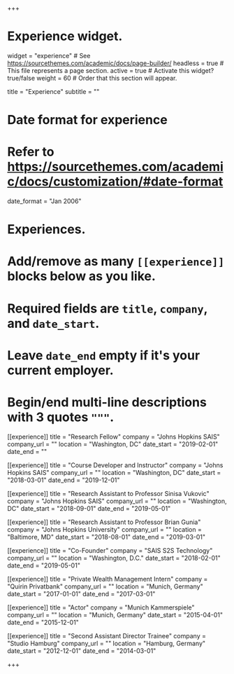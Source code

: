 +++
# Experience widget.
widget = "experience"  # See https://sourcethemes.com/academic/docs/page-builder/
headless = true  # This file represents a page section.
active = true  # Activate this widget? true/false
weight = 60  # Order that this section will appear.

title = "Experience"
subtitle = ""

# Date format for experience
#   Refer to https://sourcethemes.com/academic/docs/customization/#date-format
date_format = "Jan 2006"

# Experiences.
#   Add/remove as many `[[experience]]` blocks below as you like.
#   Required fields are `title`, `company`, and `date_start`.
#   Leave `date_end` empty if it's your current employer.
#   Begin/end multi-line descriptions with 3 quotes `"""`.

[[experience]]
  title = "Research Fellow"
  company = "Johns Hopkins SAIS"
  company_url = ""
  location = "Washington, DC"
  date_start = "2019-02-01"
  date_end = ""

[[experience]]
  title = "Course Developer and Instructor"
  company = "Johns Hopkins SAIS"
  company_url = ""
  location = "Washington, DC"
  date_start = "2018-03-01"
  date_end = "2019-12-01"

[[experience]]
  title = "Research Assistant to Professor Sinisa Vukovic"
  company = "Johns Hopkins SAIS"
  company_url = ""
  location = "Washington, DC"
  date_start = "2018-09-01"
  date_end = "2019-05-01"
  
[[experience]]
  title = "Research Assistant to Professor Brian Gunia"
  company = "Johns Hopkins University"
  company_url = ""
  location = "Baltimore, MD"
  date_start = "2018-08-01"
  date_end = "2019-03-01"
  
  [[experience]]
  title = "Co-Founder"
  company = "SAIS S2S Technology"
  company_url = ""
  location = "Washington, D.C."
  date_start = "2018-02-01"
  date_end = "2019-05-01"
  
  [[experience]]
  title = "Private Wealth Management Intern"
  company = "Quirin Privatbank"
  company_url = ""
  location = "Munich, Germany"
  date_start = "2017-01-01"
  date_end = "2017-03-01"
  
  [[experience]]
  title = "Actor"
  company = "Munich Kammerspiele"
  company_url = ""
  location = "Munich, Germany"
  date_start = "2015-04-01"
  date_end = "2015-12-01"

  [[experience]]
  title = "Second Assistant Director Trainee"
  company = "Studio Hamburg"
  company_url = ""
  location = "Hamburg, Germany"
  date_start = "2012-12-01"
  date_end = "2014-03-01"

+++
